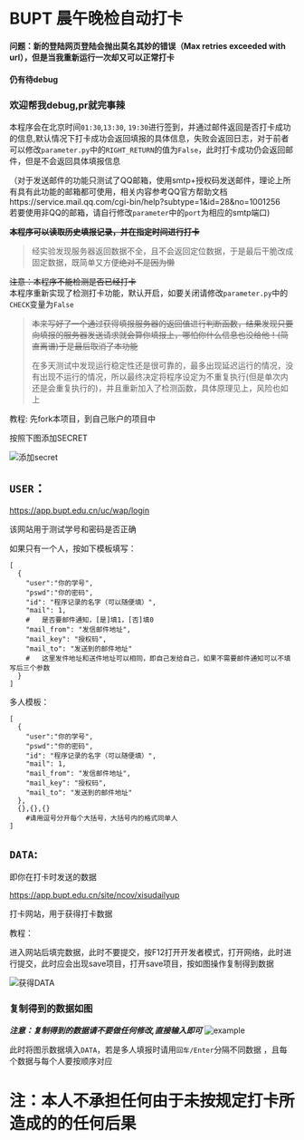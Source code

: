 # BUPT 晨午晚检自动打卡
#### 问题：新的登陆网页登陆会抛出莫名其妙的错误（Max retries exceeded with url），但是当我重新运行一次却又可以正常打卡
#### 仍有待debug
### 欢迎帮我debug,pr就完事辣
本程序会在北京时间`01:30`,`13:30`, `19:30`进行签到，并通过邮件返回是否打卡成功的信息,默认情况下打卡成功会返回填报的具体信息，失败会返回日志，对于前者可以修改`parameter.py`中的`RIGHT_RETURN`的值为`False`，此时打卡成功仍会返回邮件，但是不会返回具体填报信息

（对于发送邮件的功能只测试了QQ邮箱，使用smtp+授权码发送邮件，理论上所有具有此功能的邮箱都可使用，相关内容参考QQ官方帮助文档https://service.mail.qq.com/cgi-bin/help?subtype=1&id=28&no=1001256 \
若要使用非QQ的邮箱，请自行修改`parameter`中的`port`为相应的smtp端口)

​			~~**本程序可以读取历史填报记录，并在指定时间进行打卡**~~

> 经实验发现服务器返回数据不全，且不会返回定位数据，于是最后干脆改成固定数据，既简单又方便~~绝对不是因为懒~~


~~注意：本程序不能检测是否已经打卡~~   
本程序重新实现了检测打卡功能，默认开启，如要关闭请修改`parameter.py`中的`CHECK`变量为`False`

> ~~本来写好了一个通过获得填报服务器的返回值进行判断函数，结果发现只要向填报的服务器发送请求就会算你填报上，哪怕你什么信息也没给他！(简直离谱)于是最后取消了本功能~~
>
>  在多天测试中发现运行稳定性还是很可靠的，最多出现延迟运行的情况，没有出现不运行的情况，所以最终决定将程序设定为不重复执行(但是单次内还是会重复执行的)，并且重新加入了检测函数，具体原理见上，风险也如上



教程:
先fork本项目，到自己账户的项目中

按照下图添加SECRET

![添加secret](images/添加secret.png)



## `USER`：

https://app.bupt.edu.cn/uc/wap/login

该网站用于测试学号和密码是否正确

如果只有一个人，按如下模板填写：

```
[
  {
    "user":"你的学号",
    "pswd":"你的密码",
    "id": "程序记录的名字（可以随便填）",
    "mail": 1,
    #	是否要邮件通知，[是]填1，[否]填0
    "mail_from": "发信邮件地址",
    "mail_key": "授权码",
    "mail_to": "发送到的邮件地址"
	#	这里发件地址和送件地址可以相同，即自己发给自己，如果不需要邮件通知可以不填写后三个参数
  }
]
```

多人模板：

```
[
  {
    "user":"你的学号",
    "pswd":"你的密码",
    "id": "程序记录的名字（可以随便填）",
    "mail": 1,
    "mail_from": "发信邮件地址",
    "mail_key": "授权码",
    "mail_to": "发送到的邮件地址"
  },
  {},{},{}
	#请用逗号分开每个大括号，大括号内的格式同单人
]

```



## `DATA`:

即你在打卡时发送的数据

https://app.bupt.edu.cn/site/ncov/xisudailyup

打卡网站，用于获得打卡数据

教程：

进入网站后填完数据，此时不要提交，按F12打开开发者模式，打开网络，此时进行提交，此时应会出现save项目，打开save项目，按如图操作复制得到数据

![获得DATA](https://github.com/nuclear06/fuck-clock-in/blob/2ec403d414b13abd279546260eff73f2ce267f9d/images/%E8%8E%B7%E5%BE%97DATA%20.png)




### 复制得到的数据如图

***注意：复制得到的数据请不要做任何修改,直接输入即可***
![example](images/example.png)

此时将图示数据填入`DATA`，若是多人填报时请用`回车/Enter`分隔不同数据 ，且每个数据与每个人要按顺序对应



 
# 注：本人不承担任何由于未按规定打卡所造成的的任何后果
